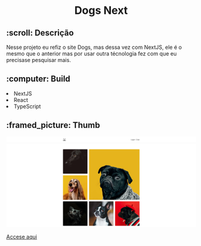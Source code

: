<h1 align="center">Dogs Next</h1>

<h2> :scroll: Descrição</h2>
<p>
  Nesse projeto eu refiz o site Dogs, mas dessa vez com NextJS, ele é o mesmo que o anterior  mas por usar outra técnologia fez com que eu precisase pesquisar mais.
</p>

<h2> :computer: Build</h2>
<p>
  <li>NextJS</li>
  <li>React</li>
  <li>TypeScript</li>
</p>

<h2> :framed_picture: Thumb</h2>

<img src="./public/thumb-project.png" alt="Thumb"/>

<a href="https://dogs-next-tan.vercel.app/" target="_blank">Accese aqui</a>
